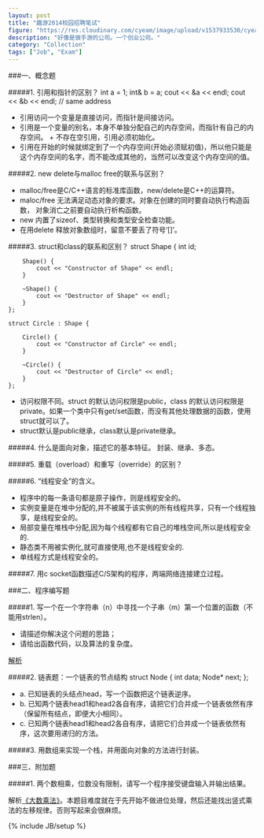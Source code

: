 ```yaml
---
layout: post
title: "趣游2014校园招聘笔试"
figure: "https://res.cloudinary.com/cyeam/image/upload/v1537933530/cyeam/gamewave.jpg"
description: "好像是做手游的公司。一个创业公司。"
category: "Collection"
tags: ["Job", "Exam"]
---
```

###一、概念题

#####1. 引用和指针的区别？
    int a = 1;
    int& b = a;
    cout << &a << endl;
    cout << &b << endl; // same address

+ 引用访问一个变量是直接访问，而指针是间接访问。 
+ 引用是一个变量的别名，本身不单独分配自己的内存空间，而指针有自己的内存空间。 + 不存在空引用，引用必须初始化。
+ 引用在开始的时候就绑定到了一个内存空间(开始必须赋初值)，所以他只能是这个内存空间的名字，而不能改成其他的，当然可以改变这个内存空间的值。

#####2. new delete与malloc free的联系与区别？
+ malloc/free是C/C++语言的标准库函数，new/delete是C++的运算符。
+ maloc/free 无法满足动态对象的要求。对象在创建的同时要自动执行构造函数， 对象消亡之前要自动执行析构函数。
+ new 内置了sizeof、类型转换和类型安全检查功能。
+ 在用delete 释放对象数组时，留意不要丢了符号‘[]’。

#####3. struct和class的联系和区别？
    struct Shape {
        int id;

        Shape() {
            cout << "Constructor of Shape" << endl;
        }

        ~Shape() {
            cout << "Destructor of Shape" << endl;
        }
    };

    struct Circle : Shape {

        Circle() {
            cout << "Constructor of Circle" << endl;
        }

        ~Circle() {
            cout << "Destructor of Circle" << endl;
        }
    };

+ 访问权限不同。struct 的默认访问权限是public，class  的默认访问权限是private。如果一个类中只有get/set函数，而没有其他处理数据的函数，使用struct就可以了。
+ struct默认是public继承，class默认是private继承。

#####4. 什么是面向对象，描述它的基本特征。
封装、继承、多态。

#####5. 重载（overload）和重写（override）的区别？

#####6. “线程安全”的含义。
+ 程序中的每一条语句都是原子操作，则是线程安全的。
+ 实例变量是在堆中分配的,并不被属于该实例的所有线程共享，只有一个线程独享，是线程安全的。
+ 局部变量在堆栈中分配,因为每个线程都有它自己的堆栈空间,所以是线程安全的.
+ 静态类不用被实例化,就可直接使用,也不是线程安全的.
+ 单线程方式是线程安全的。

#####7. 用c socket函数描述C/S架构的程序，两端网络连接建立过程。

###二、程序编写题

#####1. 写一个在一个字符串（n）中寻找一个子串（m）第一个位置的函数（不能用strlen）。
+ 请描述你解决这个问题的思路；
+ 请给出函数代码，以及算法的复杂度。

[解析](http://blog.cyeam.com/golang/2014/08/08/go_index)

#####2. 链表题：一个链表的节点结构
    struct Node
    {
        int data;
        Node* next;
    };
+ a. 已知链表的头结点head，写一个函数把这个链表逆序。
+ b. 已知两个链表head1和head2各自有序，请把它们合并成一个链表依然有序（保留所有结点，即便大小相同）。
+ c. 已知两个链表head1和head2各自有序，请把它们合并成一个链表依然有序，这次要用递归的方法。

#####3. 用数组来实现一个栈，并用面向对象的方法进行封装。

###三、附加题

#####1. 两个数相乘，位数没有限制，请写一个程序接受键盘输入并输出结果。

解析[《大数乘法》](http://blog.cyeam.com/golang/2014/08/15/go_largenumberx)。本题目难度就在于先开始不做进位处理，然后还能找出竖式乘法的左移规律。否则写起来会很麻烦。

{% include JB/setup %}
